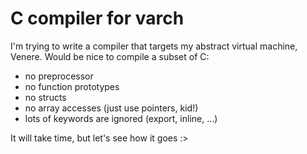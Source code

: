 # C compiler for varch

I'm trying to write a compiler that targets my abstract virtual machine, Venere. Would be nice to compile a subset of C: 
* no preprocessor
* no function prototypes
* no structs
* no array accesses (just use pointers, kid!)
* lots of keywords are ignored (export, inline, ...)

It will take time, but let's see how it goes :>